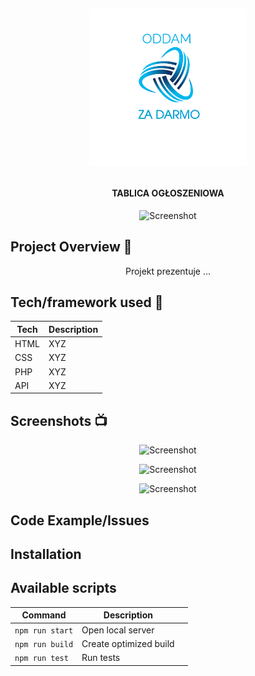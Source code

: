 <h1 align="center">

<br>

<p align="center">
<img src="https://github.com/grochot-agh/final-project-kapibary/blob/main/img/logomaker.png" width = 50% height = 50% alt="Logo">
</p>





</h1>

<h4 align="center">TABLICA OGŁOSZENIOWA</h4>

<p align="center">
  <a >
    <img src=""
         alt="Screenshot">
  </a>
</p>

## Project Overview 🎉
<p align="center">
Projekt prezentuje ...
</p>

## Tech/framework used 🔧

| Tech                                                    | Description                              |
| ------------------------------------------------------- | ---------------------------------------- |
| HTML                           | XYZ   |
| CSS                           | XYZ   |
| PHP                           | XYZ   |
| API                           | XYZ   |


## Screenshots 📺

<p align="center">
    <img src="" alt="Screenshot">
</p>

<p align="center">
    <img src="" alt="Screenshot">
</p>

<p align="center">
    <img src="" alt="Screenshot">
</p>

## Code Example/Issues


## Installation

## Available scripts

| Command                   | Description                   |     |
| ------------------------- | ----------------------------- | --- |
| `npm run start`           | Open local server             |     |
| `npm run build`           | Create optimized build        |     |
| `npm run test`            | Run tests                     |     |



